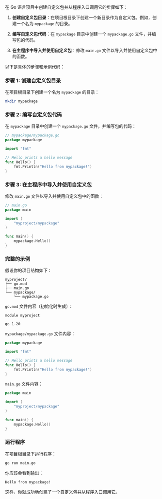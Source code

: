 在 Go 语言项目中创建自定义包并从程序入口调用它的步骤如下：

1. **创建自定义包目录**：在项目根目录下创建一个新目录作为自定义包。例如，创建一个名为 `mypackage` 的目录。

2. **编写自定义包代码**：在 `mypackage` 目录中创建一个 `mypackage.go` 文件，并编写包的代码。

3. **在主程序中导入并使用自定义包**：修改 `main.go` 文件以导入并使用自定义包中的函数。

以下是具体的步骤和示例代码：

### 步骤 1: 创建自定义包目录
在项目根目录下创建一个名为 `mypackage` 的目录：

```bash
mkdir mypackage
```

### 步骤 2: 编写自定义包代码
在 `mypackage` 目录中创建一个 `mypackage.go` 文件，并编写包的代码：

```go
// mypackage/mypackage.go
package mypackage

import "fmt"

// Hello prints a hello message
func Hello() {
    fmt.Println("Hello from mypackage!")
}
```

### 步骤 3: 在主程序中导入并使用自定义包
修改 `main.go` 文件以导入并使用自定义包中的函数：

```go
// main.go
package main

import (
    "myproject/mypackage"
)

func main() {
    mypackage.Hello()
}
```

### 完整的示例
假设你的项目结构如下：

```
myproject/
├── go.mod
├── main.go
└── mypackage/
    └── mypackage.go
```

`go.mod` 文件内容（初始化时生成）：
```
module myproject

go 1.20
```

`mypackage/mypackage.go` 文件内容：
```go
package mypackage

import "fmt"

// Hello prints a hello message
func Hello() {
    fmt.Println("Hello from mypackage!")
}
```

`main.go` 文件内容：
```go
package main

import (
    "myproject/mypackage"
)

func main() {
    mypackage.Hello()
}
```

### 运行程序
在项目根目录下运行程序：

```bash
go run main.go
```

你应该会看到输出：
```
Hello from mypackage!
```

这样，你就成功地创建了一个自定义包并从程序入口调用它。